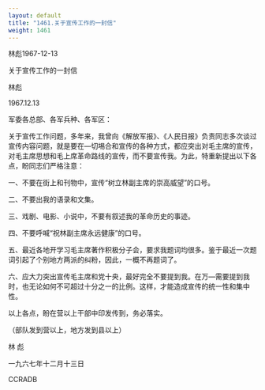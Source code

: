 ```yaml
---
layout: default
title: "1461.关于宣传工作的一封信"
weight: 1461
---
```


林彪1967-12-13

关于宣传工作的一封信

林彪

1967.12.13

军委各总部、各军兵种、各军区：

关于宣传工作问题，多年来，我曾向《解放军报》、《人民日报》负责同志多次谈过宣传内容问题，就是要在—切埸合和宣传的各种方式，都应突出对毛主席的宣传，对毛主席思想和毛上席革命路线的宣传，而不要宣传我。为此，特重新提出以下各点，盼同志们严格注意：

一、不要在街上和刊物中，宣传“树立林副主席的崇高威望”的口号。

二、不要出我的语录和文集。

三、戏剧、电影、小说中，不要有叙述我的革命历史的事迹。

四、不要呼喊“祝林副主席永远健康”的口号。

五、最近各地开学习毛主席著作积极分子会，要求我题词均很多。鉴于最近一次题词引起了个别地方两派的纠粉，因此，一概不再题词了。

六、应大力突出宣传毛主席和党十央，最好完全不要提到我。在万—需要提到我时，也无论如何不可超过十分之一的比例。这样，才能造成宣传的统一性和集中性。

以上各点，盼在营以上干部中印发传到，务必落实。

（部队发到营以上，地方发到县以上）

林  彪

一九六七年十二月十三日

CCRADB

